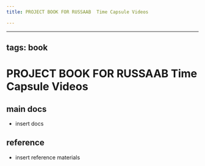 ```yaml
---
title: PROJECT BOOK FOR RUSSAAB  Time Capsule Videos

---
```



---
tags: book
---

PROJECT BOOK FOR RUSSAAB  Time Capsule Videos
===

main docs
---

- insert docs

reference
---

- insert reference materials

